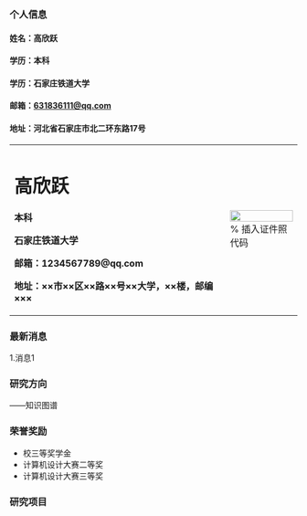 ### 个人信息
#### 姓名：高欣跃
#### 学历：本科
#### 学历：石家庄铁道大学
#### 邮箱：631836111@qq.com
#### 地址：河北省石家庄市北二环东路17号

<table border="0">
  <tr>
    <td width="75%">
      <h1>高欣跃</h1>
      <p><b>本科</b></p>
      <p><b>石家庄铁道大学</b></p>
      <p><b>邮箱：1234567789@qq.com</b></p>
      <p><b>地址：××市××区××路××号××大学，××楼，邮编×××</b></p>
    </td>
    <td width="25%">
      <img src="/zhengjianzhao.jpg" width="100%">      % 插入证件照代码
    </td>
  </tr>
</table>

### 最新消息
1.消息1

### 研究方向
——知识图谱
### 荣誉奖励
- 校三等奖学金
- 计算机设计大赛二等奖
- 计算机设计大赛三等奖

### 研究项目
